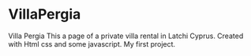 # VillaPergia
Villa Pergia 
This a page of a private villa rental in Latchi Cyprus. Created with Html css and some javascript. 
My first project.
